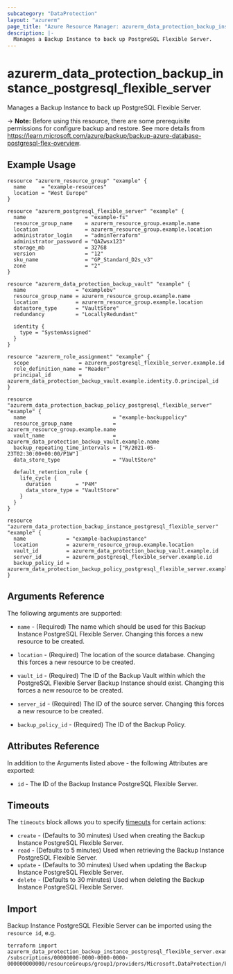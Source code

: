 ```yaml
---
subcategory: "DataProtection"
layout: "azurerm"
page_title: "Azure Resource Manager: azurerm_data_protection_backup_instance_postgresql_flexible_server"
description: |-
  Manages a Backup Instance to back up PostgreSQL Flexible Server.
---
```


# azurerm_data_protection_backup_instance_postgresql_flexible_server

Manages a Backup Instance to back up PostgreSQL Flexible Server.

-> **Note:** Before using this resource, there are some prerequisite permissions for configure backup and restore. See more details from <https://learn.microsoft.com/azure/backup/backup-azure-database-postgresql-flex-overview>.

## Example Usage

```hcl
resource "azurerm_resource_group" "example" {
  name     = "example-resources"
  location = "West Europe"
}

resource "azurerm_postgresql_flexible_server" "example" {
  name                   = "example-fs"
  resource_group_name    = azurerm_resource_group.example.name
  location               = azurerm_resource_group.example.location
  administrator_login    = "adminTerraform"
  administrator_password = "QAZwsx123"
  storage_mb             = 32768
  version                = "12"
  sku_name               = "GP_Standard_D2s_v3"
  zone                   = "2"
}

resource "azurerm_data_protection_backup_vault" "example" {
  name                = "examplebv"
  resource_group_name = azurerm_resource_group.example.name
  location            = azurerm_resource_group.example.location
  datastore_type      = "VaultStore"
  redundancy          = "LocallyRedundant"

  identity {
    type = "SystemAssigned"
  }
}

resource "azurerm_role_assignment" "example" {
  scope                = azurerm_postgresql_flexible_server.example.id
  role_definition_name = "Reader"
  principal_id         = azurerm_data_protection_backup_vault.example.identity.0.principal_id
}

resource "azurerm_data_protection_backup_policy_postgresql_flexible_server" "example" {
  name                            = "example-backuppolicy"
  resource_group_name             = azurerm_resource_group.example.name
  vault_name                      = azurerm_data_protection_backup_vault.example.name
  backup_repeating_time_intervals = ["R/2021-05-23T02:30:00+00:00/P1W"]
  data_store_type                 = "VaultStore"
  
  default_retention_rule {
    life_cycle {
      duration        = "P4M"
      data_store_type = "VaultStore"
    }
  }
}

resource "azurerm_data_protection_backup_instance_postgresql_flexible_server" "example" {
  name             = "example-backupinstance"
  location         = azurerm_resource_group.example.location
  vault_id         = azurerm_data_protection_backup_vault.example.id
  server_id        = azurerm_postgresql_flexible_server.example.id
  backup_policy_id = azurerm_data_protection_backup_policy_postgresql_flexible_server.example.id
}
```

## Arguments Reference

The following arguments are supported:

* `name` - (Required) The name which should be used for this Backup Instance PostgreSQL Flexible Server. Changing this forces a new resource to be created.

* `location` - (Required) The location of the source database. Changing this forces a new resource to be created.

* `vault_id` - (Required) The ID of the Backup Vault within which the PostgreSQL Flexible Server Backup Instance should exist. Changing this forces a new resource to be created.

* `server_id` - (Required) The ID of the source server. Changing this forces a new resource to be created.

* `backup_policy_id` - (Required) The ID of the Backup Policy.

## Attributes Reference

In addition to the Arguments listed above - the following Attributes are exported:

* `id` - The ID of the Backup Instance PostgreSQL Flexible Server.

## Timeouts

The `timeouts` block allows you to specify [timeouts](https://www.terraform.io/language/resources/syntax#operation-timeouts) for certain actions:

* `create` - (Defaults to 30 minutes) Used when creating the Backup Instance PostgreSQL Flexible Server.
* `read` - (Defaults to 5 minutes) Used when retrieving the Backup Instance PostgreSQL Flexible Server.
* `update` - (Defaults to 30 minutes) Used when updating the Backup Instance PostgreSQL Flexible Server.
* `delete` - (Defaults to 30 minutes) Used when deleting the Backup Instance PostgreSQL Flexible Server.

## Import

Backup Instance PostgreSQL Flexible Server can be imported using the `resource id`, e.g.

```shell
terraform import azurerm_data_protection_backup_instance_postgresql_flexible_server.example /subscriptions/00000000-0000-0000-0000-000000000000/resourceGroups/group1/providers/Microsoft.DataProtection/backupVaults/vault1/backupInstances/backupInstance1
```
